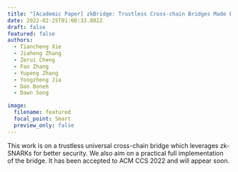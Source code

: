 ```yaml
---
title: "[Academic Paper] zkBridge: Trustless Cross-chain Bridges Made Practical"
date: 2022-02-25T01:00:33.802Z
draft: false
featured: false
authors:
  - Tiancheng Xie 
  - Jiaheng Zhang
  - Zerui Cheng 
  - Fan Zhang 
  - Yupeng Zhang 
  - Yongzheng Jia 
  - Dan Boneh
  - Dawn Song

image:
  filename: featured
  focal_point: Smart
  preview_only: false
---
```

This work is on a trustless universal cross-chain bridge which leverages zk-SNARKs for better security. We also aim on a practical full implementation of the bridge. It has been accepted to ACM CCS 2022 and will appear soon.

